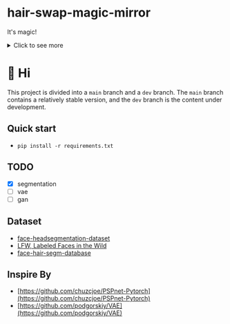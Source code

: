 # hair-swap-magic-mirror

It's magic!

<details>
    <summary>Click to see more</summary>
<!-- MarkdownTOC -->

- [Quick start](#quick-start)
- [TODO](#todo)
- [Dataset](#dataset)
- [Inspire By](#inspire-by)

<!-- /MarkdownTOC -->

</details>

# :wave: Hi
This project is divided into a `main` branch and a `dev` branch. The `main` branch contains a relatively stable version, and the `dev` branch is the content under development.

## Quick start
- `pip install -r requirements.txt`

## TODO
- [x] segmentation
- [ ] vae
- [ ] gan

## Dataset
- [face-headsegmentation-dataset](https://www.mut1ny.com/face-headsegmentation-dataset)
- [LFW, Labeled Faces in the Wild](http://vis-www.cs.umass.edu/lfw/part_labels/)
- [face-hair-segm-database](http://www.cs.ubbcluj.ro/~dadi/face-hair-segm-database.html)

## Inspire By

- [https://github.com/chuzcjoe/PSPnet-Pytorch](https://github.com/chuzcjoe/PSPnet-Pytorch)
- [https://github.com/podgorskiy/VAE](https://github.com/podgorskiy/VAE)
